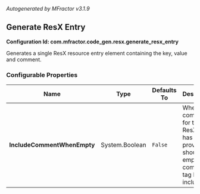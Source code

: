 *Autogenerated by MFractor v3.1.9*
## Generate ResX Entry

**Configuration Id: com.mfractor.code_gen.resx.generate_resx_entry**

Generates a single ResX resource entry element containing the key, value and comment.


### Configurable Properties

| Name | Type | Defaults To | Description |
|------|------|-------------|-------------|
| **IncludeCommentWhenEmpty** | System.Boolean | `False` | When no comment for the new ResX entry has been provided, should an empty comment tag be included? |

